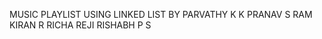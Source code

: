 MUSIC PLAYLIST USING LINKED LIST
BY
  PARVATHY K K
  PRANAV S
  RAM KIRAN R
  RICHA REJI
  RISHABH P S
  
